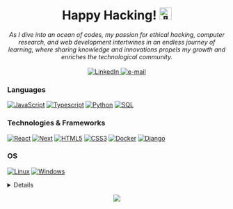 <h1 align="center">Happy Hacking! <img src="https://github.com/wervlad/wervlad/assets/24524555/766d336d-b87d-44ba-807c-c51de2bc6b4d" width="28px" alt="👋"></h1>

<p align="center">
    <i>
        As I dive into an ocean of codes, my passion for ethical hacking, computer research, and web development intertwines in an endless journey of learning, where sharing knowledge and innovations propels my growth and enriches the technological community.<br>
    </i><br>
    <a href="https://www.linkedin.com/in/nelchar">
        <img src="https://img.shields.io/badge/LinkedIn-blue?style=flat-square&logo=linkedin" alt="LinkedIn">
    </a>
    <a href="mailto:nelson.acosta.web@gmail.com">
        <img src="https://img.shields.io/badge/Email-blue?style=flat-square&logo=gmail&logoColor=white" alt="e-mail">
    </a>
</p>

### Languages
[![JavaScript](https://img.shields.io/badge/javascript-black?style=for-the-badge&logo=javascript)](https://github.com/nelsonacos)
[![Typescript](https://img.shields.io/badge/typescript-black?style=for-the-badge&logo=typescript)](https://github.com/nelsonacos)
[![Python](https://img.shields.io/badge/python-black?style=for-the-badge&logo=python)](https://github.com/nelsonacos)
[![SQL](https://img.shields.io/badge/sql-black?style=for-the-badge&logo=mysql)](https://github.com/nelsonacos)

### Technologies & Frameworks
[![React](https://img.shields.io/badge/react-black?style=for-the-badge&logo=react)](https://github.com/nelsonacos)
[![Next](https://img.shields.io/badge/next.js-black?style=for-the-badge&logo=next.js)](https://github.com/nelsonacos)
[![HTML5](https://img.shields.io/badge/html5-black?style=for-the-badge&logo=html5)](https://github.com/nelsonacos)
[![CSS3](https://img.shields.io/badge/css3-black?style=for-the-badge&logo=css3)](https://github.com/nelsonacos)
[![Docker](https://img.shields.io/badge/docker-black?style=for-the-badge&logo=docker)](https://github.com/nelsonacos)
[![Django](https://img.shields.io/badge/django-black?style=for-the-badge&logo=django)](https://github.com/nelsonacos)

### OS
[![Linux](https://img.shields.io/badge/linux-black?style=for-the-badge&logo=Linux)](https://github.com/nelsonacos)
[![Windows](https://img.shields.io/badge/Windows-black?style=for-the-badge&logo=Windows)](https://github.com/nelsonacos)

<details>
<p align="center">
  <a href="https://github.com/nelsonacos">
    <img src="http://github-profile-summary-cards.vercel.app/api/cards/profile-details?username=nelsonacos&theme=transparent" />
  </a>
  <a href="https://github.com/nelsonacos">
    <img src="https://github-readme-streak-stats.herokuapp.com/?user=nelsonacos&hide_border=true&card_width=338&theme=transparent" />
  </a>
  <a href="https://github.com/nelsonacos">
    <img src="http://github-profile-summary-cards.vercel.app/api/cards/stats?username=nelsonacos&theme=transparent" />
  </a>
  <a href="https://github.com/nelsonacos">
    <img src="https://github-readme-stats.vercel.app/api/top-langs/?username=nelsonacos&langs_count=10&exclude_repo=&hide=jupyter%20notebook,vim%20script,cmake,makefile,batchfile,emacs%20lisp,css,html&layout=default&card_width=699&hide_border=true&theme=transparent" />
  </a>
</p>
</details>

<p align="center">
  <a href="https://github.com/nelsonacos">
    <img src="https://komarev.com/ghpvc/?username=nelsonacos&color=blue&style=flat)" />
  </a>
</p>
